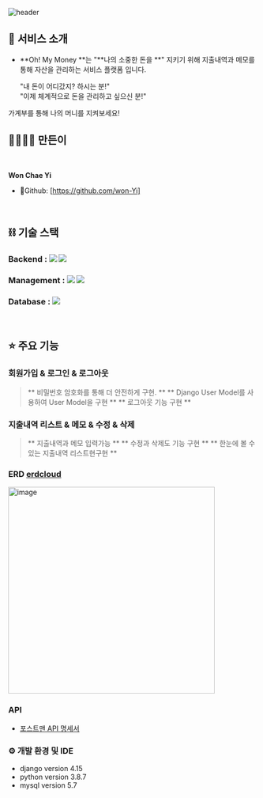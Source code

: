 ![header](https://capsule-render.vercel.app/api?text=Oh!My-%Money!&animation=fadeIn )

## :star2: 서비스 소개
- **Oh! My Money **는 "**나의 소중한 돈을 **" 지키기 위해 지출내역과 메모를 통해 자산을 관리하는 서비스 플랫폼 입니다.

  "내 돈이 어디갔지? 하시는 분!"
  <br>
  "이제 체계적으로 돈을 관리하고 싶으신 분!"
  
가계부를 통해 나의 머니를 지켜보세요! 

## 👨‍👨‍👧‍👦 만든이

<br>

**Won Chae Yi**

- 🐰Github: [https://github.com/won-Yi]
  
<br>

## ****⛓ 기술 스택****

### Backend : <img src="https://img.shields.io/badge/python 3.8.7-3776AB?style=for-the-badge&logo=python&logoColor=white"> <img src="https://img.shields.io/badge/django 4.15-092E20?style=for-the-badge&logo=django&logoColor=white"> 
### Management : <img src="https://img.shields.io/badge/github-181717?style=for-the-badge&logo=github&logoColor=white"> <img src="https://img.shields.io/badge/git-F05032?style=for-the-badge&logo=git&logoColor=white">
### Database : <img src="https://img.shields.io/badge/mysql 5.7-0000FF?style=for-the-badge&logo=mysql&logoColor=white">

<br>

## ⭐️ 주요 기능
### 회원가입 & 로그인 & 로그아웃
> ** 비밀번호 암호화를 통해 더 안전하게 구현. **
> ** Django User Model를 사용하여 User Model을 구현 **
> ** 로그아웃 기능 구현 **


###  지출내역 리스트 & 메모 & 수정 & 삭제
> ** 지출내역과 메모 입력가능 **
> ** 수정과 삭제도 기능 구현 **
> ** 한눈에 볼 수 있는 지출내역 리스트현구현 **


### ERD [erdcloud](https://www.erdcloud.com/d/oRmwvLHmmbHqwMRet)

<img width="418" alt="image" src="https://user-images.githubusercontent.com/96399461/211011873-43849c53-d987-404f-ab2d-4db7281eb184.png">

### API

- [포스트맨 API 명세서](https://documenter.getpostman.com/view/24047799/2s8Z6vaaoD#2e63975f-b955-487a-9904-e93c3b0e8ef7)
  

### ⚙​ 개발 환경 및 IDE

- django version 4.15
- python version 3.8.7
- mysql version 5.7



